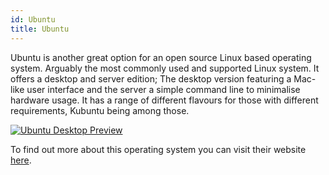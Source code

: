 ```yaml
---
id: Ubuntu
title: Ubuntu
---
```


Ubuntu is another great option for an open source Linux based operating system. Arguably the most commonly used and supported Linux system. It offers a desktop and server edition; The desktop version featuring a Mac-like user interface and the server a simple command line to minimalise hardware usage. It has a range of different flavours for those with different requirements, Kubuntu being among those.

[<img alt="Ubuntu Desktop Preview" src="/img/UbuntuDesktop.jpg" />](https://ubuntu.com/)

To find out more about this operating system you can visit their website [here](https://ubuntu.com/).


